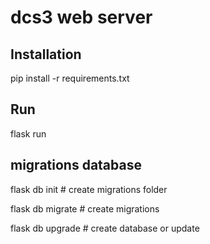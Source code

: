 # dcs3 web server

## Installation
pip install -r requirements.txt

## Run
flask run

## migrations database
flask db init # create migrations folder 

flask db migrate # create migrations

flask db upgrade # create database or update
